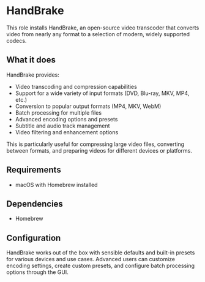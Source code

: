 # HandBrake

This role installs HandBrake, an open-source video transcoder that converts video from nearly any format to a selection of modern, widely supported codecs.

## What it does

HandBrake provides:
- Video transcoding and compression capabilities
- Support for a wide variety of input formats (DVD, Blu-ray, MKV, MP4, etc.)
- Conversion to popular output formats (MP4, MKV, WebM)
- Batch processing for multiple files
- Advanced encoding options and presets
- Subtitle and audio track management
- Video filtering and enhancement options

This is particularly useful for compressing large video files, converting between formats, and preparing videos for different devices or platforms.

## Requirements

- macOS with Homebrew installed

## Dependencies

- Homebrew

## Configuration

HandBrake works out of the box with sensible defaults and built-in presets for various devices and use cases. Advanced users can customize encoding settings, create custom presets, and configure batch processing options through the GUI.
